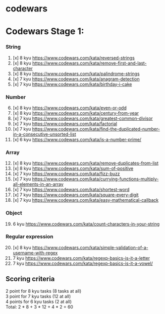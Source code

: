 # codewars

# Codewars Stage 1:

### String
  1. [x] 8 kyu https://www.codewars.com/kata/reversed-strings
  2. [x] 8 kyu https://www.codewars.com/kata/remove-first-and-last-character
  3. [x] 8 kyu https://www.codewars.com/kata/palindrome-strings
  4. [x] 7 kyu https://www.codewars.com/kata/anagram-detection
  5. [x] 7 kyu https://www.codewars.com/kata/birthday-i-cake

### Number
  6. [x] 8 kyu https://www.codewars.com/kata/even-or-odd
  7. [x] 8 kyu https://www.codewars.com/kata/century-from-year
  8. [x] 7 kyu https://www.codewars.com/kata/greatest-common-divisor
  9. [x] 7 kyu https://www.codewars.com/kata/factorial
  10. [x] 7 kyu https://www.codewars.com/kata/find-the-duplicated-number-in-a-consecutive-unsorted-list
  11. [x] 6 kyu https://www.codewars.com/kata/is-a-number-prime/

### Array
  12. [x] 8 kyu https://www.codewars.com/kata/remove-duplicates-from-list
  13. [x] 8 kyu https://www.codewars.com/kata/sum-of-positive
  14. [x] 7 kyu https://www.codewars.com/kata/fizz-buzz
  15. [x] 7 kyu https://www.codewars.com/kata/currying-functions-multiply-all-elements-in-an-array
  16. [x] 7 kyu https://www.codewars.com/kata/shortest-word
  17. [x] 7 kyu https://www.codewars.com/kata/square-every-digit
  18. [x] 7 kyu https://www.codewars.com/kata/easy-mathematical-callback

### Object
  19. 6 kyu https://www.codewars.com/kata/count-characters-in-your-string

### Regular expression 
  20. [x] 8 kyu https://www.codewars.com/kata/simple-validation-of-a-username-with-regex
  21. 7 kyu https://www.codewars.com/kata/regexp-basics-is-it-a-letter
  22. 7 kyu https://www.codewars.com/kata/regexp-basics-is-it-a-vowel/

## Scoring criteria
  2 point for 8 kyu tasks (8 tasks at all)  
  3 point for 7 kyu tasks (12 at all)  
  4 points for 6 kyu tasks (2 at all)  
  Total: 2 * 8 + 3 * 12 + 4 * 2 = 60  
